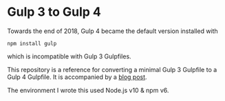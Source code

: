 # Gulp 3 to Gulp 4

Towards the end of 2018, Gulp 4 became the default version installed with

```
npm install gulp
```

which is incompatible with Gulp 3 Gulpfiles.

This repository is a reference for converting a minimal Gulp 3 Gulpfile to a
Gulp 4 Gulpfile. It is accompanied by a [blog post](https://paul.af/working-with-gulp-4).

The environment I wrote this used Node.js v10 & npm v6.
